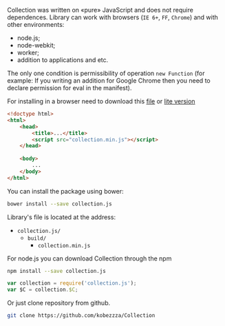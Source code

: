 Collection was written on «pure» JavaScript and does not require dependences. Library can work with browsers (`IE 6+`, `FF`, `Chrome`) and with other environments:

* node.js;
* node-webkit;
* worker;
* addition to applications and etc.

The only one condition is permissibility of operation `new Function` (for example: If you writing an addition for Google Chrome then you need to declare permission for eval in the manifest).

For installing in a browser need to download this [file](https://github.com/kobezzza/Collection/blob/master/build/collection.min.js) or [lite version](https://github.com/kobezzza/Collection/blob/master/build/collection.light.min.js)

```html
<!doctype html>
<html>
	<head>
		<title>...</title>
		<script src="collection.min.js"></script>
	</head>
	
	<body>
		...
	</body>
</html>
```

You can install the package using bower:

```bash
bower install --save collection.js
```
Library's file is located at the address:

* `collection.js/`
	* `build/`
		* `collection.min.js`

For node.js you can download Collection through the npm

```bash
npm install --save collection.js
```

```js
var collection = require('collection.js');
var $C = collection.$C;
```

Or just clone repository from github.

```bash
git clone https://github.com/kobezzza/Collection
```
